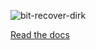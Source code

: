 ![bit-recover-dirk](https://raw.github.com/dirkroorda/bit-recover/master/docs/files/logo.png)

[Read the docs](http://bit-recover.readthedocs.org/en/latest/)
